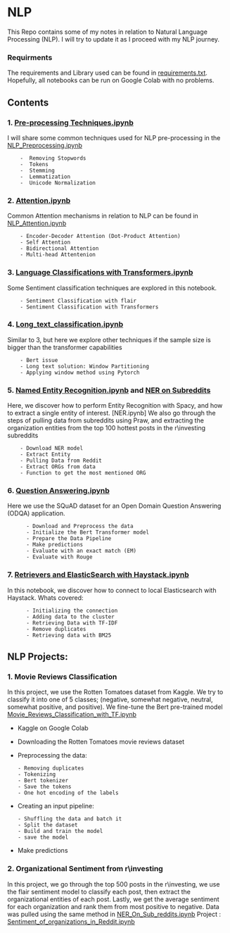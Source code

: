 
# NLP
This Repo contains some of my notes in relation to Natural Language Processing (NLP). I will try to update it as I proceed with my NLP journey.

### Requirments
The requirements and Library used can be found in [requirements.txt](https://github.com/Azizkhaled/NLP-with-Aziz/blob/main/requirements.txt). Hopefully, all notebooks can be run on Google Colab with no problems. 

## Contents
### 1. [Pre-processing Techniques.ipynb](https://github.com/Azizkhaled/NLP-with-Aziz/blob/main/NLP_Preprocessing.ipynb)
I will share some common techniques used for NLP pre-processing in the 
[NLP_Preprocessing.ipynb](https://github.com/Azizkhaled/NLP-with-Aziz/blob/main/NLP_Preprocessing.ipynb)
          
        -  Removing Stopwords
        -  Tokens
        -  Stemming
        -  Lemmatization
        -  Unicode Normalization
    

### 2. [Attention.ipynb](https://github.com/Azizkhaled/NLP-with-Aziz/blob/main/NLP_Attention.ipynb)
Common Attention mechanisms in relation to NLP can be found in [NLP_Attention.ipynb](https://github.com/Azizkhaled/NLP-with-Aziz/blob/main/NLP_Attention.ipynb)

        - Encoder-Decoder Attention (Dot-Product Attention)
        - Self Attention
        - Bidirectional Attention
        - Multi-head Attentenion

### 3. [Language Classifications with Transformers.ipynb](https://github.com/Azizkhaled/NLP-with-Aziz/blob/main/NLP_Language_Classification_Flair_Transformers.ipynb)
Some Sentiment classification techniques are explored in this notebook. 
        
        - Sentiment Classification with flair
        - Sentiment Classification with Transformers

### 4. [Long_text_classification.ipynb](https://github.com/Azizkhaled/NLP-with-Aziz/blob/main/Long_text_classification.ipynb)
Similar to 3, but here we explore other techniques if the sample size is bigger than the transformer capabilities 
        
        - Bert issue
        - Long text solution: Window Partitioning
        - Applying window method using Pytorch

### 5. [Named Entity Recognition.ipynb](https://github.com/Azizkhaled/NLP-with-Aziz/blob/main/NER.ipynb) and [NER on Subreddits](https://github.com/Azizkhaled/NLP-with-Aziz/blob/main/NER_On_Sub_reddits.ipynb)
Here, we discover how to perform Entity Recognition with Spacy, and how to extract a single entity of interest. [NER.ipynb]
We also go through the steps of pulling data from subreddits using Praw, and extracting the organization entities from the top 100 hottest posts in the r\investing subreddits 

        - Download NER model
        - Extract Entity
        - Pulling Data from Reddit
        - Extract ORGs from data
        - Function to get the most mentioned ORG

### 6. [Question Answering.ipynb](https://github.com/Azizkhaled/NLP-with-Aziz/blob/main/Question_Answering.ipynb)
Here we use the SQuAD dataset for an Open Domain Question Answering (ODQA) application. 

          - Download and Preprocess the data 
          - Initialize the Bert Transformer model
          - Prepare the Data Pipeline
          - Make predictions
          - Evaluate with an exact match (EM)
          - Evaluate with Rouge 

### 7. [Retrievers and ElasticSearch with Haystack.ipynb](https://github.com/Azizkhaled/NLP-with-Aziz/blob/main/Q&A_Elasticsearch_Haystack_Retrivers.ipynb.ipynb) 
In this notebook, we discover how to connect to local Elasticsearch with Haystack. Whats covered:

          - Initializing the connection
          - Adding data to the cluster
          - Retrieving Data with TF-IDF
          - Remove duplicates
          - Retrieving data with BM25
          
  

## NLP Projects: 
### 1. Movie Reviews Classification
In this project, we use the Rotten Tomatoes dataset from Kaggle. We try to classify it into one of 5 classes; (negative, somewhat negative, neutral, somewhat positive, and positive). 
We fine-tune the Bert pre-trained model 
[Movie_Reviews_Classification_with_TF.ipynb](https://github.com/Azizkhaled/NLP-with-Aziz/blob/main/Movie_Reviews_Classification_with_TF.ipynb)

  - Kaggle on Google Colab
  - Downloading the Rotten Tomatoes movie reviews dataset
  - Preprocessing the data:
    
        - Removing duplicates
        - Tokenizing
        - Bert tokenizer
        - Save the tokens
        - One hot encoding of the labels
      
  - Creating an input pipeline:
    
        - Shuffling the data and batch it
        - Split the dataset
        - Build and train the model
        - save the model
  - Make predictions

### 2. Organizational Sentiment from r\investing
In this project, we go through the top 500 posts in the r\investing, we use the flair sentiment model to classify each post, then extract the organizational entities of each post. Lastly, we get the average sentiment for each organization and rank them from most positive to negative. Data was pulled using the same method in [NER_On_Sub_reddits.ipynb](https://github.com/Azizkhaled/NLP-with-Aziz/blob/main/NER_On_Sub_reddits.ipynb) 
Project : [Sentiment_of_organizations_in_Reddit.ipynb](https://github.com/Azizkhaled/NLP-with-Aziz/blob/main/Sentiment_of_organizations_in_Reddit.ipynb)


  



  
